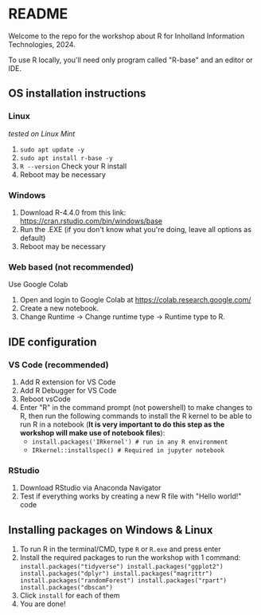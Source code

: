 # README
Welcome to the repo for the workshop about R for Inholland Information Technologies, 2024.

To use R locally, you'll need only program called "R-base" and an editor or IDE.

## OS installation instructions

### Linux
*tested on Linux Mint*
1. `sudo apt update -y`
2. `sudo apt install r-base -y`
3. `R --version` Check your R install
4. Reboot may be necessary

### Windows
1. Download R-4.4.0 from this link: https://cran.rstudio.com/bin/windows/base
2. Run the .EXE (if you don't know what you're doing, leave all options as default)
3. Reboot may be necessary

### Web based (not recommended)
Use Google Colab
1. Open and login to Google Colab at https://colab.research.google.com/ 
2. Create a new notebook.
3. Change Runtime -> Change runtime type -> Runtime type to R.

## IDE configuration

### VS Code (recommended)
1. Add R extension for VS Code
2. Add R Debugger for VS Code
3. Reboot vsCode
4. Enter "R" in the command prompt (not powershell) to make changes to R, then run the following commands to install the R kernel to be able to run R in a notebook (**It is very important to do this step as the workshop will make use of notebook files**):
   * `install.packages('IRkernel') # run in any R environment`
   * `IRkernel::installspec() # Required in jupyter notebook`
    
### RStudio
1. Download RStudio via Anaconda Navigator
2. Test if everything works by creating a new R file with "Hello world!" code

## Installing packages on Windows & Linux
1. To run R in the terminal/CMD, type `R` or `R.exe` and press enter
2. Install the required packages to run the workshop with 1 command:
`install.packages("tidyverse")
install.packages("ggplot2")
install.packages("dplyr")
install.packages("magrittr")
install.packages("randomForest")
install.packages("rpart")
install.packages("dbscan")
`
4. Click `install` for each of them
5. You are done!

